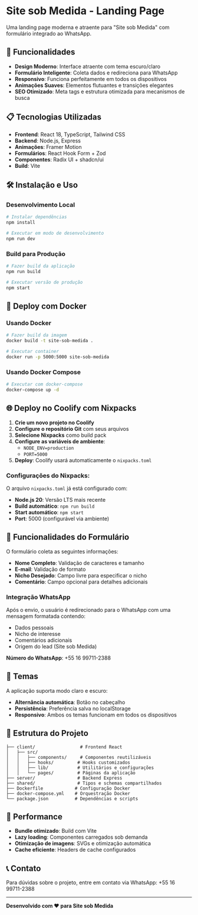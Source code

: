 # Site sob Medida - Landing Page

Uma landing page moderna e atraente para "Site sob Medida" com formulário integrado ao WhatsApp.

## 🚀 Funcionalidades

- **Design Moderno**: Interface atraente com tema escuro/claro
- **Formulário Inteligente**: Coleta dados e redireciona para WhatsApp
- **Responsivo**: Funciona perfeitamente em todos os dispositivos
- **Animações Suaves**: Elementos flutuantes e transições elegantes
- **SEO Otimizado**: Meta tags e estrutura otimizada para mecanismos de busca

## 📋 Tecnologias Utilizadas

- **Frontend**: React 18, TypeScript, Tailwind CSS
- **Backend**: Node.js, Express
- **Animações**: Framer Motion
- **Formulários**: React Hook Form + Zod
- **Componentes**: Radix UI + shadcn/ui
- **Build**: Vite

## 🛠️ Instalação e Uso

### Desenvolvimento Local

```bash
# Instalar dependências
npm install

# Executar em modo de desenvolvimento
npm run dev
```

### Build para Produção

```bash
# Fazer build da aplicação
npm run build

# Executar versão de produção
npm start
```

## 🐳 Deploy com Docker

### Usando Docker

```bash
# Fazer build da imagem
docker build -t site-sob-medida .

# Executar container
docker run -p 5000:5000 site-sob-medida
```

### Usando Docker Compose

```bash
# Executar com docker-compose
docker-compose up -d
```

## 🌐 Deploy no Coolify com Nixpacks

1. **Crie um novo projeto no Coolify**
2. **Configure o repositório Git** com seus arquivos
3. **Selecione Nixpacks** como build pack
4. **Configure as variáveis de ambiente**:
   - `NODE_ENV=production`
   - `PORT=5000`
5. **Deploy**: Coolify usará automaticamente o `nixpacks.toml`

### Configurações do Nixpacks:

O arquivo `nixpacks.toml` já está configurado com:
- **Node.js 20**: Versão LTS mais recente
- **Build automático**: `npm run build`
- **Start automático**: `npm start`
- **Port**: 5000 (configurável via ambiente)

## 📱 Funcionalidades do Formulário

O formulário coleta as seguintes informações:
- **Nome Completo**: Validação de caracteres e tamanho
- **E-mail**: Validação de formato
- **Nicho Desejado**: Campo livre para especificar o nicho
- **Comentário**: Campo opcional para detalhes adicionais

### Integração WhatsApp

Após o envio, o usuário é redirecionado para o WhatsApp com uma mensagem formatada contendo:
- Dados pessoais
- Nicho de interesse
- Comentários adicionais
- Origem do lead (Site sob Medida)

**Número do WhatsApp**: +55 16 99711-2388

## 🎨 Temas

A aplicação suporta modo claro e escuro:
- **Alternância automática**: Botão no cabeçalho
- **Persistência**: Preferência salva no localStorage
- **Responsivo**: Ambos os temas funcionam em todos os dispositivos

## 📁 Estrutura do Projeto

```
├── client/                 # Frontend React
│   ├── src/
│   │   ├── components/     # Componentes reutilizáveis
│   │   ├── hooks/         # Hooks customizados
│   │   ├── lib/           # Utilitários e configurações
│   │   └── pages/         # Páginas da aplicação
├── server/                # Backend Express
├── shared/                # Tipos e schemas compartilhados
├── Dockerfile            # Configuração Docker
├── docker-compose.yml    # Orquestração Docker
└── package.json          # Dependências e scripts
```

## 🚀 Performance

- **Bundle otimizado**: Build com Vite
- **Lazy loading**: Componentes carregados sob demanda
- **Otimização de imagens**: SVGs e otimização automática
- **Cache eficiente**: Headers de cache configurados

## 📞 Contato

Para dúvidas sobre o projeto, entre em contato via WhatsApp: +55 16 99711-2388

---

**Desenvolvido com ❤️ para Site sob Medida**